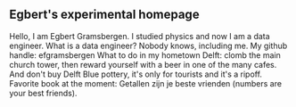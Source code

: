 ## Egbert's experimental homepage
Hello, I am Egbert Gramsbergen. I studied physics and now I am a data engineer. What is a data engineer? Nobody knows, including me.
My github handle: efgramsbergen
What to do in my hometown Delft: clomb the main church tower, then reward yourself with a beer in one of the many cafes. And don't buy Delft Blue pottery, it's only for tourists and it's a ripoff.
Favorite book at the moment: Getallen zijn je beste vrienden (numbers are your best friends).
